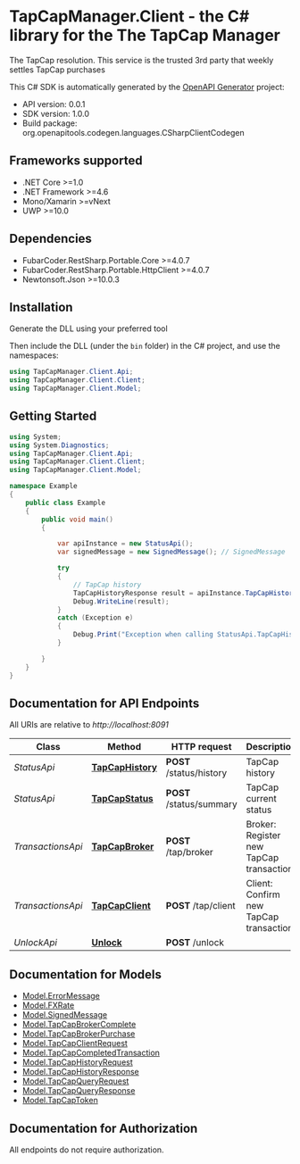 # TapCapManager.Client - the C# library for the The TapCap Manager

The TapCap resolution.  This service is the trusted 3rd party that weekly settles TapCap purchases

This C# SDK is automatically generated by the [OpenAPI Generator](https://openapi-generator.tech) project:

- API version: 0.0.1
- SDK version: 1.0.0
- Build package: org.openapitools.codegen.languages.CSharpClientCodegen

<a name="frameworks-supported"></a>
## Frameworks supported
- .NET Core >=1.0
- .NET Framework >=4.6
- Mono/Xamarin >=vNext
- UWP >=10.0

<a name="dependencies"></a>
## Dependencies
- FubarCoder.RestSharp.Portable.Core >=4.0.7
- FubarCoder.RestSharp.Portable.HttpClient >=4.0.7
- Newtonsoft.Json >=10.0.3

<a name="installation"></a>
## Installation
Generate the DLL using your preferred tool

Then include the DLL (under the `bin` folder) in the C# project, and use the namespaces:
```csharp
using TapCapManager.Client.Api;
using TapCapManager.Client.Client;
using TapCapManager.Client.Model;
```
<a name="getting-started"></a>
## Getting Started

```csharp
using System;
using System.Diagnostics;
using TapCapManager.Client.Api;
using TapCapManager.Client.Client;
using TapCapManager.Client.Model;

namespace Example
{
    public class Example
    {
        public void main()
        {

            var apiInstance = new StatusApi();
            var signedMessage = new SignedMessage(); // SignedMessage | Purchase Request info

            try
            {
                // TapCap history
                TapCapHistoryResponse result = apiInstance.TapCapHistory(signedMessage);
                Debug.WriteLine(result);
            }
            catch (Exception e)
            {
                Debug.Print("Exception when calling StatusApi.TapCapHistory: " + e.Message );
            }

        }
    }
}
```

<a name="documentation-for-api-endpoints"></a>
## Documentation for API Endpoints

All URIs are relative to *http://localhost:8091*

Class | Method | HTTP request | Description
------------ | ------------- | ------------- | -------------
*StatusApi* | [**TapCapHistory**](docs/StatusApi.md#tapcaphistory) | **POST** /status/history | TapCap history
*StatusApi* | [**TapCapStatus**](docs/StatusApi.md#tapcapstatus) | **POST** /status/summary | TapCap current status
*TransactionsApi* | [**TapCapBroker**](docs/TransactionsApi.md#tapcapbroker) | **POST** /tap/broker | Broker: Register new TapCap transaction
*TransactionsApi* | [**TapCapClient**](docs/TransactionsApi.md#tapcapclient) | **POST** /tap/client | Client: Confirm new TapCap transaction
*UnlockApi* | [**Unlock**](docs/UnlockApi.md#unlock) | **POST** /unlock | 


<a name="documentation-for-models"></a>
## Documentation for Models

 - [Model.ErrorMessage](docs/ErrorMessage.md)
 - [Model.FXRate](docs/FXRate.md)
 - [Model.SignedMessage](docs/SignedMessage.md)
 - [Model.TapCapBrokerComplete](docs/TapCapBrokerComplete.md)
 - [Model.TapCapBrokerPurchase](docs/TapCapBrokerPurchase.md)
 - [Model.TapCapClientRequest](docs/TapCapClientRequest.md)
 - [Model.TapCapCompletedTransaction](docs/TapCapCompletedTransaction.md)
 - [Model.TapCapHistoryRequest](docs/TapCapHistoryRequest.md)
 - [Model.TapCapHistoryResponse](docs/TapCapHistoryResponse.md)
 - [Model.TapCapQueryRequest](docs/TapCapQueryRequest.md)
 - [Model.TapCapQueryResponse](docs/TapCapQueryResponse.md)
 - [Model.TapCapToken](docs/TapCapToken.md)


<a name="documentation-for-authorization"></a>
## Documentation for Authorization

All endpoints do not require authorization.
